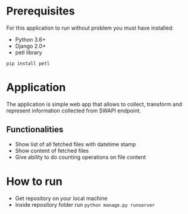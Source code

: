 # Prerequisites
For this application to run without problem you must have installed:
- Python 3.6+
- Django 2.0+
- petl library
 ```shell 
pip install petl
```
# Application
The application is simple web app that allows to collect, transform and represent information collected from SWAPI endpoint.
## Functionalities
- Show list of all fetched files with datetime stamp
- Show content of fetched files
- Give ability to do counting operations on file content

# How to run
- Get repository on your local machine
- Inside repository folder run ```python manage.py runserver```